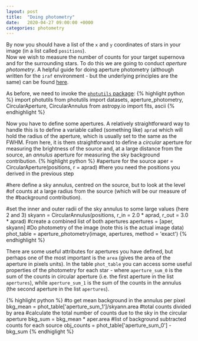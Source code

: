 ```yaml
---
layout: post
title:  "Doing photometry"
date:   2020-04-27 09:00:00 +0000
categories: photometry
---
```

By now you should have a list of the `x` and `y` coordinates of stars in your image (in a list called `positions`).  
Now we wish to measure the number of counts for your target supernova and for the surrounding stars.  To do this we
are going to conduct _aperture photometry_.  A helpful guide for doing aperture photometry (although
  written for the `iraf` environment - but the underlying principles are the same) can be found [here](https://www.mn.uio.no/astro/english/services/it/help/visualization/iraf/daophot2.pdf).

As before, we need to invoke the [`photutils` package](https://photutils.readthedocs.io/en/stable/):
{% highlight python %}
import photutils
from photutils import datasets, aperture_photometry, CircularAperture, CircularAnnulus
from astropy.io import fits, ascii
{% endhighlight %}

Now you have to define some apertures.  A relatively straightforward way to handle this is to define a
variable called (something like) `aprad` which will hold the radius of the aperture, which is usually set to the same as the FWHM.  From here, it is them straightforward to define a _circular_ aperture for measuring the brightness of the source and, at a large distance from the source, an _annulus_ aperture for measuring the sky background contribution.
{% highlight python %}
#aperture for the source
aper = CircularAperture(positions, r = aprad)
#here you need the positions you derived in the previous step

#here define a sky annulus, centred on the source, but to look at the level
#of counts at a large radius from the source (which will be our measure of the
#background contribution).

#set the inner and outer radii of the sky annulus to some large values (here 2 and 3)
skyann = CircularAnnulus(positions, r_in = 2.0 * aprad, r_out = 3.0 * aprad)
#create a combined list of both apertures
apertures = [aper, skyann]
#Do photometry of the image (note this is the actual image data)
phot_table = aperture_photometry(image, apertures, method = 'exact')
{% endhighlight %}

There are some useful attributes for apertures you have defined, but perhaps one of the most important is the `area` (gives the area of the aperture in pixels units).  In the table `phot_table` you can access some useful properties of the photometry for each star - where `aperture_sum_0` is the sum of the counts in circular aperture (i.e. the first aperture in the list `apertures`), while `aperture_sum_1` is the sum of the counts in the annulus (the second aperture in the list `apertures`).

{% highlight python %}
#to get mean background in the annulus per pixel
bkg_mean = phot_table['aperture_sum_1']/skyann.area
#total counts divided by area
#calculate the total number of counts due to the sky in the circular aperture
bkg_sum = bkg_mean * aper.area
#list of background subtracted counts for each source
obj_counts = phot_table['aperture_sum_0'] - bkg_sum
{% endhiglight %}
